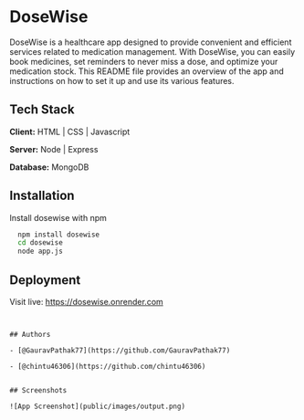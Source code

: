 
# DoseWise

DoseWise is a healthcare app designed to provide convenient and efficient services related to medication management. With DoseWise, you can easily book medicines, set reminders to never miss a dose, and optimize your medication stock. This README file provides an overview of the app and instructions on how to set it up and use its various features.

## Tech Stack

**Client:** HTML | CSS | Javascript

**Server:** Node | Express

**Database:** MongoDB

## Installation

Install dosewise with npm

```bash
  npm install dosewise
  cd dosewise
  node app.js
```
    
## Deployment

Visit live: https://dosewise.onrender.com
```


## Authors

- [@GauravPathak77](https://github.com/GauravPathak77)

- [@chintu46306](https://github.com/chintu46306)


## Screenshots

![App Screenshot](public/images/output.png)

